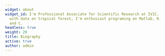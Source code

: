 ```yaml
---
widget: about
widget_id: I'm Professional Associate for Scientific Research at IVIC. I work
  with data on tropical forest, I'm enthusiast programing on Matlab, R, Python
  and C.
headless: true
weight: 20
title: Biography
active: true
author: admin
---
```

